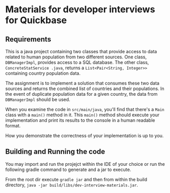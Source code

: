 # Materials for developer interviews for Quickbase

## Requirements
This is a java project containing two classes that provide access to data related to human population from two
different sources. One class, `DBManagerImpl`, provides access to a SQL database.  The other class, `ConcreteStatService
 .java`, returns a `List<Pair<String, Integer>>` containing country population data.

The assignment is to implement a solution that consumes these two data sources and returns the combined list of
countries and their populations. In the event of duplicate population data for a given country, the data from
`DBManagerImpl` should be used.

When you examine the code in `src/main/java`, you'll find that there's a `Main` class with a `main()` method in it.
This `main()` method should execute your implementation and print its results to the console in a human readable format.

How you demonstrate the correctness of your implementation is up to you.

## Building and Running the code

You may import and run the projejct within the IDE of your choice or run the following gradle command to generate and
a jar to execute.

From the root dir execute `gradle jar` and then from within the build directory, `java -jar
build/libs/dev-interview-materials.jar`.
